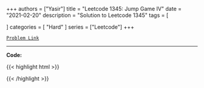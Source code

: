 
+++
authors = ["Yasir"]
title = "Leetcode 1345: Jump Game IV"
date = "2021-02-20"
description = "Solution to Leetcode 1345"
tags = [
    
]
categories = [
    "Hard"
]
series = ["Leetcode"]
+++



[`Problem Link`](https://leetcode.com/problems/jump-game-iv/description/)

---

**Code:**

{{< highlight html >}}

{{< /highlight >}}

